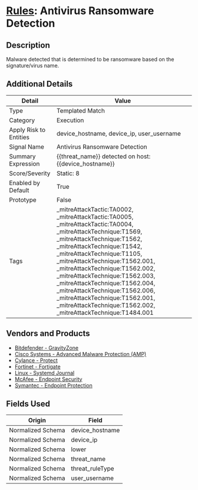 # [Rules](README.md): Antivirus Ransomware Detection

## Description
Malware detected that is determined to be ransomware based on the signature/virus name.

## Additional Details
|Detail|Value|
|----|----|
|Type|Templated Match|
|Category|Execution|
|Apply Risk to Entities|device_hostname, device_ip, user_username|
|Signal Name|Antivirus Ransomware Detection|
|Summary Expression|{{threat_name}} detected on host: {{device_hostname}}|
|Score/Severity|Static: 8|
|Enabled by Default|True|
|Prototype|False|
|Tags|_mitreAttackTactic:TA0002, _mitreAttackTactic:TA0005, _mitreAttackTactic:TA0004, _mitreAttackTechnique:T1569, _mitreAttackTechnique:T1562, _mitreAttackTechnique:T1542, _mitreAttackTechnique:T1105, _mitreAttackTechnique:T1562.001, _mitreAttackTechnique:T1562.002, _mitreAttackTechnique:T1562.003, _mitreAttackTechnique:T1562.004, _mitreAttackTechnique:T1562.006, _mitreAttackTechnique:T1562.001, _mitreAttackTechnique:T1562.002, _mitreAttackTechnique:T1484.001|
## Vendors and Products
- [Bitdefender - GravityZone](../products/046b3623-69fe-409f-9e80-fd3ebef0654f.md)
- [Cisco Systems - Advanced Malware Protection (AMP)](../products/7eaa4c44-5b7f-4d9e-8c1c-c4105c2b7506.md)
- [Cylance - Protect](../products/60829f4a-7acb-47d1-ad23-8424fcf83dcb.md)
- [Fortinet - Fortigate](../products/c57e2c85-4fc1-4fb7-8fa1-dbc5235231ad.md)
- [Linux - Systemd Journal](../products/5be5af82-c248-4c4c-a485-0571025f242c.md)
- [McAfee - Endpoint Security](../products/c91067a3-e972-4a73-ac14-75df12d49cc8.md)
- [Symantec - Endpoint Protection](../products/eb2f69a8-8d13-447f-9859-1ad0979b4a24.md)


## Fields Used

|Origin|Field|
|----|----|
|Normalized Schema|device_hostname|
|Normalized Schema|device_ip|
|Normalized Schema|lower|
|Normalized Schema|threat_name|
|Normalized Schema|threat_ruleType|
|Normalized Schema|user_username|


